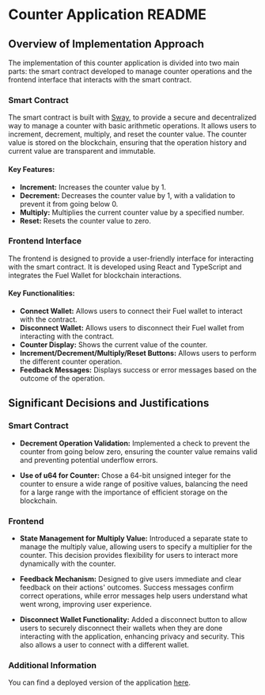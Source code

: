 # Counter Application README

## Overview of Implementation Approach

The implementation of this counter application is divided into two main parts: the smart contract developed to manage counter operations and the frontend interface that interacts with the smart contract. 

### Smart Contract

The smart contract is built with [Sway](https://docs.fuel.network/docs/sway/), to provide a secure and decentralized way to manage a counter with basic arithmetic operations. It allows users to increment, decrement, multiply, and reset the counter value. The counter value is stored on the blockchain, ensuring that the operation history and current value are transparent and immutable.

#### Key Features:

- **Increment:** Increases the counter value by 1.
- **Decrement:** Decreases the counter value by 1, with a validation to prevent it from going below 0.
- **Multiply:** Multiplies the current counter value by a specified number.
- **Reset:** Resets the counter value to zero.

### Frontend Interface

The frontend is designed to provide a user-friendly interface for interacting with the smart contract. It is developed using React and TypeScript and integrates the Fuel Wallet for blockchain interactions. 

#### Key Functionalities:

- **Connect Wallet:** Allows users to connect their Fuel wallet to interact with the contract.
- **Disconnect Wallet:** Allows users to disconnect their Fuel wallet from interacting with the contract.
- **Counter Display:** Shows the current value of the counter.
- **Increment/Decrement/Multiply/Reset Buttons:** Allows users to perform the different counter operation.
- **Feedback Messages:** Displays success or error messages based on the outcome of the operation.

## Significant Decisions and Justifications

### Smart Contract

- **Decrement Operation Validation:** Implemented a check to prevent the counter from going below zero, ensuring the counter value remains valid and preventing potential underflow errors.
  
- **Use of u64 for Counter:** Chose a 64-bit unsigned integer for the counter to ensure a wide range of positive values, balancing the need for a large range with the importance of efficient storage on the blockchain.

### Frontend

- **State Management for Multiply Value:** Introduced a separate state to manage the multiply value, allowing users to specify a multiplier for the counter. This decision provides flexibility for users to interact more dynamically with the counter.
  
- **Feedback Mechanism:** Designed to give users immediate and clear feedback on their actions' outcomes. Success messages confirm correct operations, while error messages help users understand what went wrong, improving user experience.
  
- **Disconnect Wallet Functionality:** Added a disconnect button to allow users to securely disconnect their wallets when they are done interacting with the application, enhancing privacy and security. This also allows a user to connect with a different wallet.


### Additional Information 
You can find a deployed version of the  application [here](https://fuel-quickstart-ui.netlify.app/).